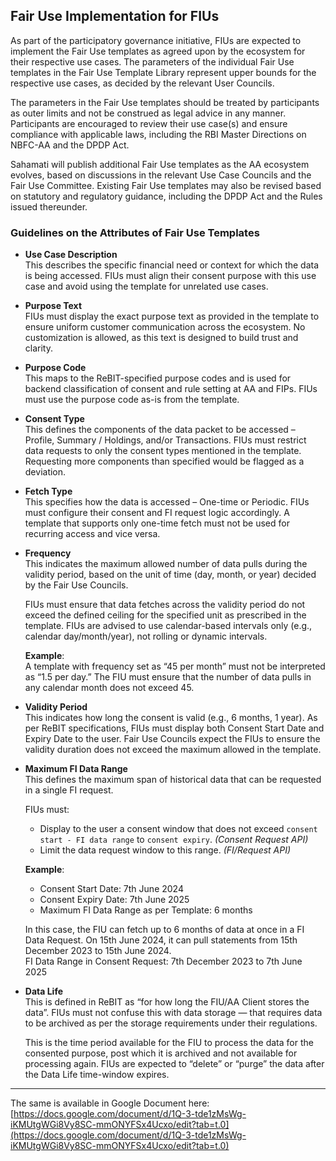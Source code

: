 ## Fair Use Implementation for FIUs

As part of the participatory governance initiative, FIUs are expected to implement the Fair Use templates as agreed upon by the ecosystem for their respective use cases. The parameters of the individual Fair Use templates in the Fair Use Template Library represent upper bounds for the respective use cases, as decided by the relevant User Councils.

The parameters in the Fair Use templates should be treated by participants as outer limits and not be construed as legal advice in any manner. Participants are encouraged to review their use case(s) and ensure compliance with applicable laws, including the RBI Master Directions on NBFC-AA and the DPDP Act.

Sahamati will publish additional Fair Use templates as the AA ecosystem evolves, based on discussions in the relevant Use Case Councils and the Fair Use Committee. Existing Fair Use templates may also be revised based on statutory and regulatory guidance, including the DPDP Act and the Rules issued thereunder.

### Guidelines on the Attributes of Fair Use Templates

- **Use Case Description**  
  This describes the specific financial need or context for which the data is being accessed. FIUs must align their consent purpose with this use case and avoid using the template for unrelated use cases.

- **Purpose Text**  
  FIUs must display the exact purpose text as provided in the template to ensure uniform customer communication across the ecosystem. No customization is allowed, as this text is designed to build trust and clarity.

- **Purpose Code**  
  This maps to the ReBIT-specified purpose codes and is used for backend classification of consent and rule setting at AA and FIPs. FIUs must use the purpose code as-is from the template.

- **Consent Type**  
  This defines the components of the data packet to be accessed – Profile, Summary / Holdings, and/or Transactions. FIUs must restrict data requests to only the consent types mentioned in the template. Requesting more components than specified would be flagged as a deviation.

- **Fetch Type**  
  This specifies how the data is accessed – One-time or Periodic. FIUs must configure their consent and FI request logic accordingly. A template that supports only one-time fetch must not be used for recurring access and vice versa.

- **Frequency**  
  This indicates the maximum allowed number of data pulls during the validity period, based on the unit of time (day, month, or year) decided by the Fair Use Councils.

  FIUs must ensure that data fetches across the validity period do not exceed the defined ceiling for the specified unit as prescribed in the template. FIUs are advised to use calendar-based intervals only (e.g., calendar day/month/year), not rolling or dynamic intervals.

  **Example**:  
  A template with frequency set as “45 per month” must not be interpreted as “1.5 per day.” The FIU must ensure that the number of data pulls in any calendar month does not exceed 45.

- **Validity Period**  
  This indicates how long the consent is valid (e.g., 6 months, 1 year). As per ReBIT specifications, FIUs must display both Consent Start Date and Expiry Date to the user. Fair Use Councils expect the FIUs to ensure the validity duration does not exceed the maximum allowed in the template.

- **Maximum FI Data Range**  
  This defines the maximum span of historical data that can be requested in a single FI request.

  FIUs must:  
  - Display to the user a consent window that does not exceed `consent start - FI data range` to `consent expiry`. *(Consent Request API)*  
  - Limit the data request window to this range. *(FI/Request API)*

  **Example**:  
  - Consent Start Date: 7th June 2024  
  - Consent Expiry Date: 7th June 2025  
  - Maximum FI Data Range as per Template: 6 months  

  In this case, the FIU can fetch up to 6 months of data at once in a FI Data Request. On 15th June 2024, it can pull statements from 15th December 2023 to 15th June 2024.  
  FI Data Range in Consent Request: 7th December 2023 to 7th June 2025

- **Data Life**  
  This is defined in ReBIT as “for how long the FIU/AA Client stores the data”. FIUs must not confuse this with data storage — that requires data to be archived as per the storage requirements under their regulations.

  This is the time period available for the FIU to process the data for the consented purpose, post which it is archived and not available for processing again. FIUs are expected to “delete” or “purge” the data after the Data Life time-window expires.

---

The same is available in Google Document here:  
[https://docs.google.com/document/d/1Q-3-tde1zMsWg-iKMUtgWGi8Vy8SC-mmONYFSx4Ucxo/edit?tab=t.0](https://docs.google.com/document/d/1Q-3-tde1zMsWg-iKMUtgWGi8Vy8SC-mmONYFSx4Ucxo/edit?tab=t.0)
